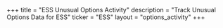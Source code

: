 +++
title = "ESS Unusual Options Activity"
description = "Track Unusual Options Data for ESS"
ticker = "ESS"
layout = "options_activity"
+++


